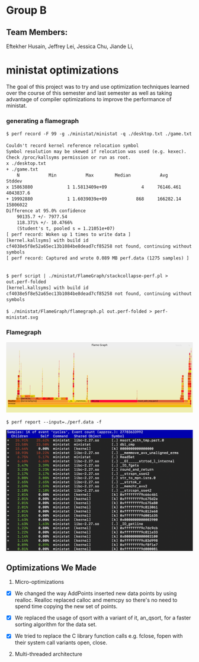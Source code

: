 # Group B

## Team Members: 
Eftekher Husain, 
Jeffrey Lei, 
Jessica Chu, 
Jiande Li, 



# ministat optimizations
The goal of this project was to try and use optimization techniques learned over the course of this semester and last semester as well as taking advantage of compiler optimizations to improve the performance of ministat.

### generating a flamegraph

	$ perf record -F 99 -g ./ministat/ministat -q ./desktop.txt ./game.txt
	
	Couldn't record kernel reference relocation symbol
	Symbol resolution may be skewed if relocation was used (e.g. kexec).
	Check /proc/kallsyms permission or run as root.
	x ./desktop.txt
	+ ./game.txt
	    N           Min           Max        Median           Avg        Stddev
	x 15863880             1 1.5813409e+09             4     76146.461     4043837.6
	+ 19992880             1 1.6039039e+09           868     166282.14      15806022
	Difference at 95.0% confidence
		90135.7 +/- 7977.54
		118.371% +/- 10.4766%
		(Student's t, pooled s = 1.21051e+07)
	[ perf record: Woken up 1 times to write data ]
	[kernel.kallsyms] with build id cf4038e5f8e52a65ec13b1084be8dead7cf85258 not found, continuing without symbols
	[ perf record: Captured and wrote 0.089 MB perf.data (1275 samples) ]


	$ perf script | ./ministat/FlameGraph/stackcollapse-perf.pl > out.perf-folded
	[kernel.kallsyms] with build id cf4038e5f8e52a65ec13b1084be8dead7cf85258 not found, continuing without symbols

	$ ./ministat/FlameGraph/flamegraph.pl out.perf-folded > perf-ministat.svg


### Flamegraph

![](perf-ministat.svg)


	$ perf report --input=./perf.data -f


![](perf-report.png)


## Optimizations We Made

1. Micro-optimizations

- [x] We changed the way AddPoints inserted new data points by using realloc. Realloc replaced calloc and memcpy so there's no need to spend time copying the new set of points.

- [x] We replaced the usage of qsort with a variant of it, an_qsort, for a faster sorting algorithm for the data set.

- [x] We tried to replace the C library function calls e.g. fclose, fopen with their system call variants open, close.

2. Multi-threaded architecture
